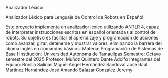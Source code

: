 Analizador Lexico

Analizador Léxico para Lenguaje de Control de Robots en Español

Este proyecto implementa un analizador léxico utilizando ANTLR 4, capaz de interpretar instrucciones escritas en español orientadas al control de robots.
Su objetivo es facilitar el aprendizaje y programación de acciones como avanzar, girar, detenerse y mostrar valores, eliminando la barrera del idioma inglés en comandos básicos.
Materia: Programación de Sistemas de Base I
Institución: Universidad Autónoma de Tamaulipas
Semestre: Octavo semestre del 2025
Profesor: Muñoz Quintero Dante Adolfo
Integrantes del Equipo:
Bonilla Salinas Miguel Angel
Hernández Sandoval José Raúl
Martínez Hernández José Amando
Salazar Gonzalez Jeremy
